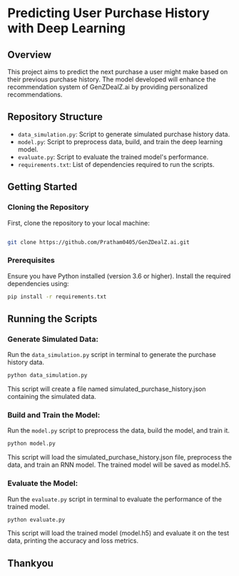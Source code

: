 # Predicting User Purchase History with Deep Learning

## Overview
This project aims to predict the next purchase a user might make based on their previous purchase history. The model developed will enhance the recommendation system of GenZDealZ.ai by providing personalized recommendations.

## Repository Structure
- `data_simulation.py`: Script to generate simulated purchase history data.
- `model.py`: Script to preprocess data, build, and train the deep learning model.
- `evaluate.py`: Script to evaluate the trained model's performance.
- `requirements.txt`: List of dependencies required to run the scripts.

## Getting Started
### Cloning the Repository
First, clone the repository to your local machine:

```bash

git clone https://github.com/Pratham0405/GenZDealZ.ai.git
```

### Prerequisites
Ensure you have Python installed (version 3.6 or higher). Install the required dependencies using:
```bash
pip install -r requirements.txt
```

## Running the Scripts
### Generate Simulated Data:
Run the `data_simulation.py` script in terminal to generate the purchase history data.

```bash
python data_simulation.py
```
This script will create a file named simulated_purchase_history.json containing the simulated data.

### Build and Train the Model:
Run the `model.py` script to preprocess the data, build the model, and train it.

```bash
python model.py
```
This script will load the simulated_purchase_history.json file, preprocess the data, and train an RNN model. The trained model will be saved as model.h5.

### Evaluate the Model:
Run the `evaluate.py` script in terminal to evaluate the performance of the trained model.

```bash
python evaluate.py
```
This script will load the trained model (model.h5) and evaluate it on the test data, printing the accuracy and loss metrics.


## Thankyou
